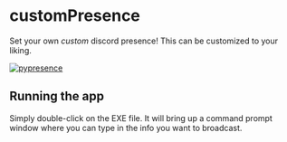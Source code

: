 # customPresence
Set your own *custom* discord presence!
This can be customized to your liking.

[![pypresence](https://img.shields.io/badge/using-pypresence-00bb88.svg?style=for-the-badge&logo=discord&logoWidth=20)](https://github.com/qwertyquerty/pypresence)

## Running the app
Simply double-click on the EXE file. It will bring up a command prompt window where you can type in the info you want to broadcast.
